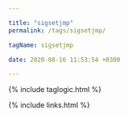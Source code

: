 ```yaml
---

title: "sigsetjmp"
permalink: /tags/sigsetjmp/

tagName: sigsetjmp

date: 2020-08-16 11:53:54 +0300

---
```


{% include taglogic.html %}

{% include links.html %}
